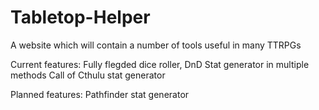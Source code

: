 # Tabletop-Helper

A website which will contain a number of tools useful in many TTRPGs

Current features:
  Fully flegded dice roller,
  DnD Stat generator in multiple methods
  Call of Cthulu stat generator
  
Planned features:
  Pathfinder stat generator
